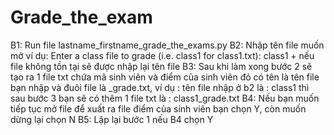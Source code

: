 # Grade_the_exam
B1: Run file lastname_firstname_grade_the_exams.py
B2: Nhập tên file muốn mở ví dụ: Enter a class file to grade (i.e. class1 for class1.txt): class1
    + nếu file không tồn tại sẽ được nhập lại tên file
B3: Sau khi làm xong bước 2 sẽ tạo ra 1 file txt chứa mã sinh viên và điểm của sinh viên đó có tên là tên file bạn nhập và đuôi file là _grade.txt, 
    ví dụ : tên file nhập ở b2 là : class1 thì sau bước 3 bạn sẽ có thêm 1 file txt là : class1_grade.txt
B4: Nếu bạn muốn tiếp tục mở file để xuất ra file điểm của sinh viên bạn chọn Y, còn muốn dừng lại chọn N
B5: Lặp lại bước 1 nếu B4 chọn Y
